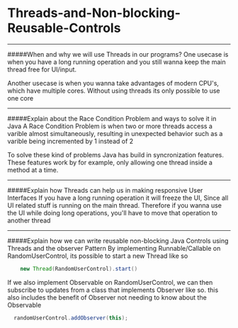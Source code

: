 # Threads-and-Non-blocking-Reusable-Controls

___
#####When and why we will use Threads in our programs?
  One usecase is when you have a long running operation and you still wanna keep the main thread free for UI/input.
  
  Another usecase is when you wanna take advantages of modern CPU's, which have multiple cores. Without using threads its only    possible to use one core  
  
___
#####Explain about the Race Condition Problem and ways to solve it in Java
  A Race Condition Problem is when two or more threads access a varible almost simultaneously, resulting in unexpected behavior   such as a varible being incremented by 1 instead of 2
  
  To solve these kind of problems Java has build in syncronization features. These features work by for example, only allowing one thread inside a method at a time.    

___
#####Explain how Threads can help us in making responsive User Interfaces
   If you have a long running operation it will freeze the UI, Since all UI related stuff is running on the main thread.
   Therefore if you wanna use the UI while doing long operations, you'll have to move that operation to another thread 
   
___
#####Explain how we can write reusable non-blocking Java Controls using Threads and the observer Pattern
  By implementing Runnable/Callable on RandomUserControl, its possible to start a new Thread like so
  
```Java
    new Thread(RandomUserControl).start()
```
  If we also implement Observable on RandomUserControl, we can then subscribe to updates from a class that implements Observer
  like so. this also includes the benefit of Observer not needing to know about the Observable
  
  ```Java
    randomUserControl.addObserver(this);
```
  
